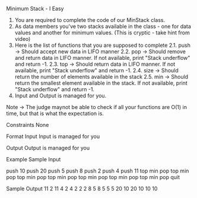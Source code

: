Minimum Stack - I
Easy

 1. You are required to complete the code of our MinStack class. 
2. As data members you've two stacks available in the class - one for data values and another for minimum values. (This is cryptic - take hint from video)
2. Here is the list of functions that you are supposed to complete
2.1. push -> Should accept new data in LIFO manner
2.2. pop -> Should remove and return data in LIFO manner. If not available, print "Stack underflow" and return -1.
2.3. top -> Should return data in LIFO manner. If not available, print "Stack underflow" and return -1.
2.4. size -> Should return the number of elements available in the stack
2.5. min -> Should return the smallest element available in the stack. If not available, print "Stack underflow" and return -1.
3. Input and Output is managed for you.

Note -> The judge maynot be able to check if all your functions are O(1) in time, but that is what the expectation is. 

                               

Constraints
None

Format
Input
Input is managed for you

Output
Output is managed for you

Example
Sample Input

push 10
push 20
push 5
push 8
push 2
push 4
push 11
top
min
pop
top
min
pop
top
min
pop
top
min
pop
top
min
pop
top
min
pop
top
min
pop
quit

Sample Output
11
2
11
4
2
4
2
2
2
8
5
8
5
5
5
20
10
20
10
10
10